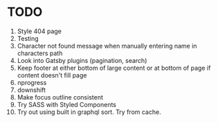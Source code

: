 # TODO

1. Style 404 page
2. Testing
3. Character not found message when manually entering name in characters path
4. Look into Gatsby plugins (pagination, search)
5. Keep footer at either bottom of large content or at bottom of page if content doesn't fill page
6. nprogress
7. downshift
8. Make focus outline consistent
9. Try SASS with Styled Components
10. Try out using built in graphql sort. Try from cache.
